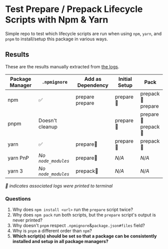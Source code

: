 # Test Prepare / Prepack Lifecycle Scripts with Npm & Yarn

Simple repo to test which lifecycle scripts are run when using `npm`, `yarn`, and `pnpm` to install/setup this package in various ways.

## Results

These are the results manually extracted from [the logs](https://github.com/cinderblock/test-npm-yarn-lifecycle-scripts/actions).

| Package Manager | `.npmignore`        | Add as Dependency  | Initial Setup | Pack                   |
| --------------- | ------------------- | ------------------ | ------------- | ---------------------- |
| npm             | ✅                  | prepare<br>prepare | prepare👀     | prepack👀<br>prepare   |
| pnpm            | Doesn't cleanup     |                    | prepare👀     | prepare👀<br>prepack👀 |
| yarn            | ✅                  | prepare👀          | prepare👀     | prepack👀              |
| yarn PnP        | _No `node_modules`_ | prepare👀          | _N/A_         | _N/A_                  |
| yarn 3          | _No `node_modules`_ | prepack👀          | _N/A_         | _N/A_                  |

_👀 indicates associated logs were printed to terminal_

### Questions

1. Why does `npm install <url>` run the `prepare` script twice?
1. Why does `npm pack` run both scripts, but the `prepare` script's output is never printed?
1. Why doesn't `pnpm` respect `.npmignore`&`package.json#files` field?
1. Why is `pnpm` a different order than `npm`?
1. **Which script(s) should be set so that a package can be consistently installed and setup in all package managers?**
